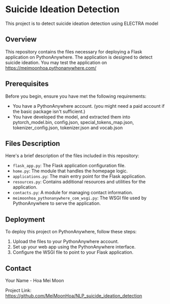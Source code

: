 # Suicide Ideation Detection

This project is to detect suicide ideation detection using ELECTRA model

## Overview

This repository contains the files necessary for deploying a Flask application on PythonAnywhere. The application is designed to detect suicide ideation. You may test the application on https://meimoonhoa.pythonanywhere.com/

## Prerequisites

Before you begin, ensure you have met the following requirements:
* You have a PythonAnywhere account. (you might need a paid account if the basic package isn't sufficient.)
* You have developed the model, and extracted them into pytorch_model.bin, config.json, special_tokens_map.json, tokenizer_config.json, tokenizer.json and vocab.json

## Files Description

Here's a brief description of the files included in this repository:

- `flask_app.py`: The Flask application configuration file.
- `home.py`: The module that handles the homepage logic.
- `applications.py`: The main entry point for the Flask application.
- `resources.py`: Contains additional resources and utilities for the application.
- `contacts.py`: A module for managing contact information.
- `meimoonhoa_pythonanywhere_com_wsgi.py`: The WSGI file used by PythonAnywhere to serve the application.

## Deployment

To deploy this project on PythonAnywhere, follow these steps:

1. Upload the files to your PythonAnywhere account.
2. Set up your web app using the PythonAnywhere interface.
3. Configure the WSGI file to point to your Flask application.


## Contact

Your Name - Hoa Mei Moon

Project Link: https://github.com/MeiMoonHoa/NLP_suicide_ideation_detection

